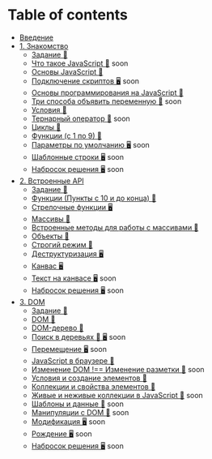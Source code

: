 # Table of contents

* [Введение](README.md)
* [1. Знакомство](01/README.md)
  * [Задание &#129327;](01/task.md)
  * [Что такое JavaScript &#128215;]() soon
  * [Основы JavaScript &#128170;](https://htmlacademy.ru/courses/343)
  * [Подключение скриптов &#128421;]() soon
  * [Основы программирования на JavaScript &#128170;](https://htmlacademy.ru/courses/207)
  * [Три способа объявить переменную &#128215;]() soon
  * [Условия &#128170;](https://htmlacademy.ru/courses/209)
  * [Тернарный оператор &#128215;]() soon
  * [Циклы &#128170;](https://htmlacademy.ru/courses/211)
  * [Функции (c 1 по 9) &#128170;](https://htmlacademy.ru/courses/215)
  * [Параметры по умолчанию &#128421;]() soon
  * [Шаблонные строки &#128421;]() soon
  * [Набросок решения &#128421;]() soon
* [2. Встроенные API](02/README.md)
  * [Задание &#129327;](02/task.md) 
  * [Функции (Пункты с 10 и до конца) &#128170;](https://htmlacademy.ru/courses/215) 
  * [Стрелочные функции &#128421;](https://youtu.be/C0Mx2yPysLI) 
  * [Массивы &#128170;](https://htmlacademy.ru/courses/213) 
  * [Встроенные методы для работы с массивами &#128215;](02/arrays-methods.md) 
  * [Объекты &#128170;](https://htmlacademy.ru/courses/217) 
  * [Строгий режим &#128215;](use-strict.md) 
  * [Деструктуризация &#128421;](https://youtu.be/tGV7QSCPlDI) 
  * [Канвас &#128421;](02/canvas.md) 
  * [Текст на канвасе &#128421;]() soon
  * [Набросок решения &#128421;]() soon
* [3. DOM](03/README.md)
  * [Задание &#129327;](03/task.md)
  * [DOM &#128215;](03/dom.md) 
  * [DOM-дерево &#128215;](03/dom-tree.md) 
  * [Поиск в деревьях &#128215; &#128421;]() soon
  * [Перемещение &#128421;]() soon
  * [JavaScript в браузере &#128170;](https://htmlacademy.ru/courses/219)
  * [Изменение DOM !== Изменение разметки &#128215;]() soon
  * [Условия и создание элементов &#128170;](https://htmlacademy.ru/courses/347)
  * [Коллекции и свойства элементов &#128170;](https://htmlacademy.ru/courses/349)
  * [Живые и неживые коллекции в JavaScript &#128215;]() soon
  * [Шаблоны и данные &#128215;]() soon
  * [Манипуляции с DOM &#128170;]() soon
  * [Модификация &#128421;]() soon
  * [Рождение &#128421;]() soon
  * [Набросок решения &#128421;]() soon

